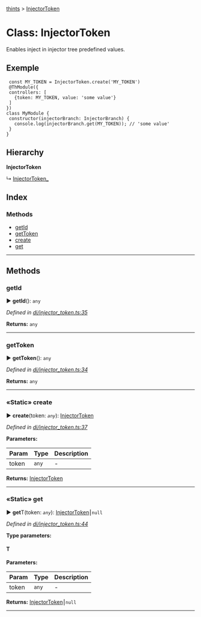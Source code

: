 [thints](../README.md) > [InjectorToken](../classes/injectortoken.md)



# Class: InjectorToken


Enables inject in injector tree predefined values.

## Exemple

     const MY_TOKEN = InjectorToken.create('MY_TOKEN')
     @ThModule({
     controllers: [
       {token: MY_TOKEN, value: 'some value'}
     ]
    })
    class MyModule {
     constructor(injectorBranch: InjectorBranch) {
       console.log(injectorBranch.get(MY_TOKEN)); // 'some value'
     }
    }

## Hierarchy

**InjectorToken**

↳  [InjectorToken_](injectortoken_.md)








## Index

### Methods

* [getId](injectortoken.md#getid)
* [getToken](injectortoken.md#gettoken)
* [create](injectortoken.md#create)
* [get](injectortoken.md#get)



---
## Methods
<a id="getid"></a>

###  getId

► **getId**(): `any`




*Defined in [di/injector_token.ts:35](https://github.com/digitalinfluencers/ThinTS/blob/ecc6851/src/di/injector_token.ts#L35)*





**Returns:** `any`





___

<a id="gettoken"></a>

###  getToken

► **getToken**(): `any`




*Defined in [di/injector_token.ts:34](https://github.com/digitalinfluencers/ThinTS/blob/ecc6851/src/di/injector_token.ts#L34)*





**Returns:** `any`





___

<a id="create"></a>

### «Static» create

► **create**(token: *`any`*): [InjectorToken](injectortoken.md)




*Defined in [di/injector_token.ts:37](https://github.com/digitalinfluencers/ThinTS/blob/ecc6851/src/di/injector_token.ts#L37)*



**Parameters:**

| Param | Type | Description |
| ------ | ------ | ------ |
| token | `any`   |  - |





**Returns:** [InjectorToken](injectortoken.md)





___

<a id="get"></a>

### «Static» get

► **get**T(token: *`any`*): [InjectorToken](injectortoken.md)⎮`null`




*Defined in [di/injector_token.ts:44](https://github.com/digitalinfluencers/ThinTS/blob/ecc6851/src/di/injector_token.ts#L44)*



**Type parameters:**

#### T 
**Parameters:**

| Param | Type | Description |
| ------ | ------ | ------ |
| token | `any`   |  - |





**Returns:** [InjectorToken](injectortoken.md)⎮`null`





___



